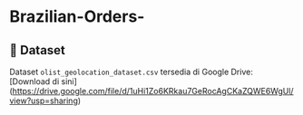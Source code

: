 # Brazilian-Orders-

## 📂 Dataset

Dataset `olist_geolocation_dataset.csv` tersedia di Google Drive:
[Download di sini] (https://drive.google.com/file/d/1uHi1Zo6KRkau7GeRocAgCKaZQWE6WgUl/view?usp=sharing)
